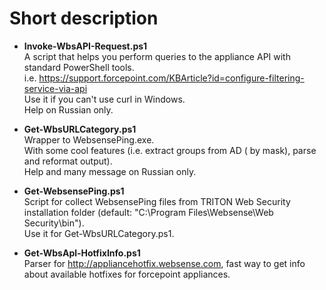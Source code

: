 # Short description
* **Invoke-WbsAPI-Request.ps1**  
A script that helps you perform queries to the appliance API with standard PowerShell tools.  
i.e. https://support.forcepoint.com/KBArticle?id=configure-filtering-service-via-api  
Use it if you can't use curl in Windows.  
Help on Russian only.

* **Get-WbsURLCategory.ps1**  
Wrapper to WebsensePing.exe.  
With some cool features (i.e. extract groups from AD ( by mask), parse and reformat output).  
Help and many message on Russian only.

* **Get-WebsensePing.ps1**  
Script for collect WebsensePing files from TRITON Web Security installation folder (default: "C:\Program Files\Websense\Web Security\bin").  
Use it for Get-WbsURLCategory.ps1.

* **Get-WbsApl-HotfixInfo.ps1**  
Parser for http://appliancehotfix.websense.com, fast way to get info about available hotfixes for forcepoint appliances.